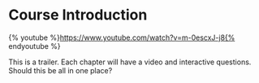 # Course Introduction

{% youtube %}https://www.youtube.com/watch?v=m-0escxJ-j8{% endyoutube %}

This is a trailer. Each chapter will have a video and interactive questions. Should this be all in one place?
